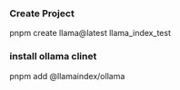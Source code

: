 ### Create Project

pnpm create llama@latest llama_index_test


### install ollama clinet

pnpm add @llamaindex/ollama
